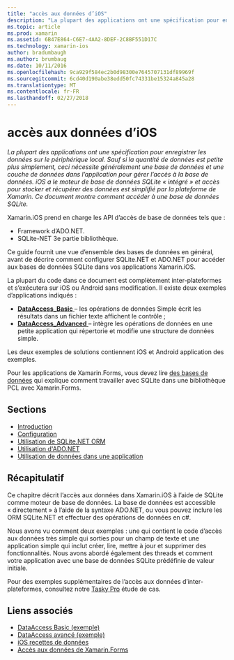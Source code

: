 ```yaml
---
title: "accès aux données d’iOS"
description: "La plupart des applications ont une spécification pour enregistrer les données sur le périphérique local. Sauf si la quantité de données est petite plus simplement, ceci nécessite généralement une base de données et une couche de données dans l’application pour gérer l’accès à la base de données. iOS a le moteur de base de données SQLite « intégré » et accès pour stocker et récupérer des données est simplifié par la plateforme de Xamarin. Ce document montre comment accéder à une base de données SQLite."
ms.topic: article
ms.prod: xamarin
ms.assetid: 6B47E864-C6E7-4AA2-8DEF-2C8BF551D17C
ms.technology: xamarin-ios
author: bradumbaugh
ms.author: brumbaug
ms.date: 10/11/2016
ms.openlocfilehash: 9ca929f584ec2b0d98300e7645707131df89969f
ms.sourcegitcommit: 6cd40d190abe38edd50fc74331be15324a845a28
ms.translationtype: MT
ms.contentlocale: fr-FR
ms.lasthandoff: 02/27/2018
---
```

# <a name="ios-data-access"></a>accès aux données d’iOS

_La plupart des applications ont une spécification pour enregistrer les données sur le périphérique local. Sauf si la quantité de données est petite plus simplement, ceci nécessite généralement une base de données et une couche de données dans l’application pour gérer l’accès à la base de données. iOS a le moteur de base de données SQLite « intégré » et accès pour stocker et récupérer des données est simplifié par la plateforme de Xamarin. Ce document montre comment accéder à une base de données SQLite._

Xamarin.iOS prend en charge les API d’accès de base de données tels que :

-  Framework d’ADO.NET.
-  SQLite-NET 3e partie bibliothèque.

Ce guide fournit une vue d’ensemble des bases de données en général, avant de décrire comment configurer SQLite.NET et ADO.NET pour accéder aux bases de données SQLite dans vos applications Xamarin.iOS. 

La plupart du code dans ce document est complètement inter-plateformes et s’exécutera sur iOS ou Android sans modification. Il existe deux exemples d’applications indiqués :

-  [**DataAccess_Basic** ](https://github.com/xamarin/mobile-samples/tree/master/DataAccess/Basic) – les opérations de données Simple écrit les résultats dans un fichier texte affichent le contrôle ;
-  [**DataAccess_Advanced** ](https://github.com/xamarin/mobile-samples/tree/master/DataAccess/Advanced) – intègre les opérations de données en une petite application qui répertorie et modifie une structure de données simple.

Les deux exemples de solutions contiennent iOS et Android application des exemples.

Pour les applications de Xamarin.Forms, vous devez lire [des bases de données](~/xamarin-forms/app-fundamentals/databases.md) qui explique comment travailler avec SQLite dans une bibliothèque PCL avec Xamarin.Forms.

## <a name="sections"></a>Sections

-  [Introduction](introduction.md)
-  [Configuration](configuration.md)
-  [Utilisation de SQLite.NET ORM](using-sqlite-orm.md)
-  [Utilisation d'ADO.NET](using-adonet.md)
-  [Utilisation de données dans une application](using-data-in-an-app.md)


## <a name="summary"></a>Récapitulatif

Ce chapitre décrit l’accès aux données dans Xamarin.iOS à l’aide de SQLite comme moteur de base de données. La base de données est accessible « directement » à l’aide de la syntaxe ADO.NET, ou vous pouvez inclure les ORM SQLite.NET et effectuer des opérations de données en c#.

Nous avons vu comment deux exemples : une qui contient le code d’accès aux données très simple qui sorties pour un champ de texte et une application simple qui inclut créer, lire, mettre à jour et supprimer des fonctionnalités. Nous avons abordé également des threads et comment votre application avec une base de données SQLite prédéfinie de valeur initiale.

Pour des exemples supplémentaires de l’accès aux données d’inter-plateformes, consultez notre [Tasky Pro](~/cross-platform/app-fundamentals/building-cross-platform-applications/case-study-tasky.md) étude de cas.

## <a name="related-links"></a>Liens associés

- [DataAccess Basic (exemple)](https://github.com/xamarin/mobile-samples/tree/master/DataAccess/Basic)
- [DataAccess avancé (exemple)](https://github.com/xamarin/mobile-samples/tree/master/DataAccess/Advanced)
- [iOS recettes de données](https://developer.xamarin.com/recipes/ios/data/sqlite/)
- [Accès aux données de Xamarin.Forms](~/xamarin-forms/app-fundamentals/databases.md)
